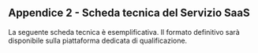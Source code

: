 ## Appendice 2 - Scheda tecnica del Servizio SaaS

 La seguente scheda tecnica è esemplificativa. Il formato definitivo sarà disponibile sulla piattaforma dedicata di qualificazione.

```eval_rst
``` 


